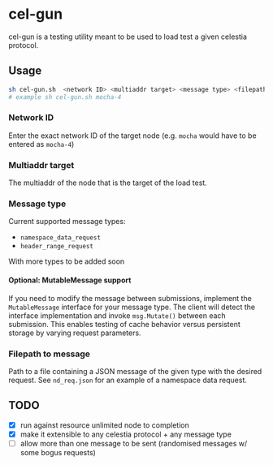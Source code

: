# cel-gun

cel-gun is a testing utility meant to be used to load test a given celestia protocol.

## Usage

```bash
sh cel-gun.sh  <network ID> <multiaddr target> <message type> <filepath to message> 
# example sh cel-gun.sh mocha-4 
```

### Network ID

Enter the exact network ID of the target node (e.g. `mocha` would have to be entered as `mocha-4`)

### Multiaddr target

The multiaddr of the node that is the target of the load test.

### Message type

Current supported message types:

* `namespace_data_request`
* `header_range_request`

With more types to be added soon

#### Optional: MutableMessage support

If you need to modify the message between submissions, implement the `MutableMessage` interface for your message type.
The client will detect the interface implementation and invoke `msg.Mutate()` between each submission. This enables
testing of cache behavior versus persistent storage by varying request parameters.

### Filepath to message

Path to a file containing a JSON message of the given type with the
desired request. See `nd_req.json` for an example of a namespace data request.

## TODO

- [x] run against resource unlimited node to completion
- [x] make it extensible to any celestia protocol + any message type
- [ ] allow more than one message to be sent (randomised messages w/ some bogus requests)
